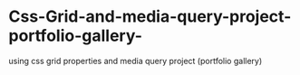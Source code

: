 # Css-Grid-and-media-query-project-portfolio-gallery-
using  css grid properties and media query project (portfolio gallery) 
